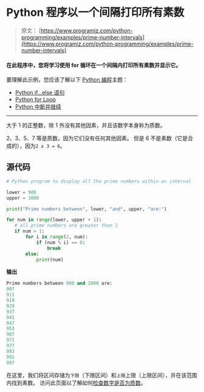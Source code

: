 # Python 程序以一个间隔打印所有素数

> 原文： [https://www.programiz.com/python-programming/examples/prime-number-intervals](https://www.programiz.com/python-programming/examples/prime-number-intervals)

#### 在此程序中，您将学习使用 for 循环在一个间隔内打印所有素数并显示它。

要理解此示例，您应该了解以下 [Python 编程](/python-programming "Python tutorial")主题：

*   [Python if...else 语句](/python-programming/if-elif-else)
*   [Python for Loop](/python-programming/for-loop)
*   [Python 中断并继续](/python-programming/break-continue)

* * *

大于 1 的正整数，除 1 外没有其他因素，并且该数字本身称为质数。

2、3、5、7 等是质数，因为它们没有任何其他因素。 但是 6 不是素数（它是合成的），因为`2 x 3 = 6`。

## 源代码

```py
# Python program to display all the prime numbers within an interval

lower = 900
upper = 1000

print("Prime numbers between", lower, "and", upper, "are:")

for num in range(lower, upper + 1):
   # all prime numbers are greater than 1
   if num > 1:
       for i in range(2, num):
           if (num % i) == 0:
               break
       else:
           print(num)
```

**输出**

```py
Prime numbers between 900 and 1000 are:
907
911
919
929
937
941
947
953
967
971
977
983
991
997

```

在这里，我们将区间存储为`下限`（下限区间）和`上限`上限（上限区间），并在该范围内找到素数。 访问此页面以了解如何[检查数字是否为质数](/python-programming/examples/prime-number "Check prime number in Python")。